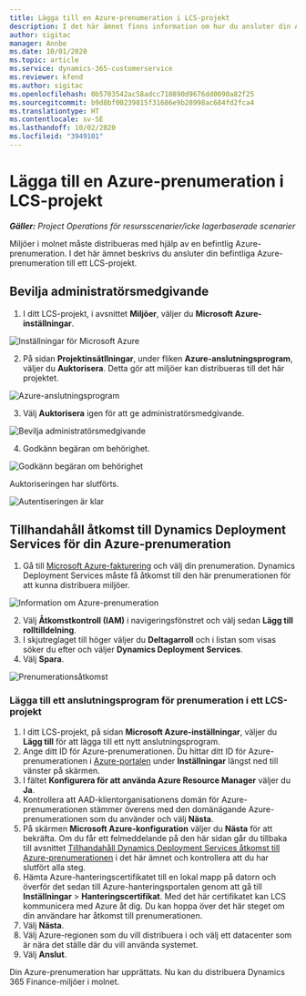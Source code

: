 ```yaml
---
title: Lägga till en Azure-prenumeration i LCS-projekt
description: I det här ämnet finns information om hur du ansluter din Azure-prenumeration till ett LCS-projekt.
author: sigitac
manager: Annbe
ms.date: 10/01/2020
ms.topic: article
ms.service: dynamics-365-customerservice
ms.reviewer: kfend
ms.author: sigitac
ms.openlocfilehash: 0b5703542ac58adcc710890d9676dd0090a82f25
ms.sourcegitcommit: b9d8bf00239815f31686e9b28998ac684fd2fca4
ms.translationtype: HT
ms.contentlocale: sv-SE
ms.lasthandoff: 10/02/2020
ms.locfileid: "3949101"
---
```

# <a name="add-an-azure-subscription-to-lcs-project"></a>Lägga till en Azure-prenumeration i LCS-projekt

_**Gäller:** Project Operations för resursscenarier/icke lagerbaserade scenarier_

Miljöer i molnet måste distribueras med hjälp av en befintlig Azure-prenumeration. I det här ämnet beskrivs du ansluter din befintliga Azure-prenumeration till ett LCS-projekt. 

## <a name="grant-admin-consent"></a>Bevilja administratörsmedgivande

1. I ditt LCS-projekt, i avsnittet **Miljöer**, väljer du **Microsoft Azure-inställningar**.

![Inställningar för Microsoft Azure](./media/1MicrosoftAzureSettings.png)

2. På sidan **Projektinsätllningar**, under fliken **Azure-anslutningsprogram**, väljer du **Auktorisera**. Detta gör att miljöer kan distribueras till det här projektet.

![Azure-anslutningsprogram](./media/2AzureConnectors.png)

3. Välj **Auktorisera** igen för att ge administratörsmedgivande.

![Bevilja administratörsmedgivande](./media/3GrantAdminConsent.png)

4. Godkänn begäran om behörighet.

![Godkänn begäran om behörighet](./media/4AcceptPermissionRequest.png)

Auktoriseringen har slutförts. 

![Autentiseringen är klar](./media/5AuthorizationComplete.png)

## <a name="provide-dynamics-deployment-services-access-to-your-azure-subscription"></a><a name="provide"></a>Tillhandahåll åtkomst till Dynamics Deployment Services för din Azure-prenumeration

1. Gå till [Microsoft Azure-fakturering](https://portal.azure.com/#blade/Microsoft\_Azure\_Billing/SubscriptionsBlade) och välj din prenumeration. Dynamics Deployment Services måste få åtkomst till den här prenumerationen för att kunna distribuera miljöer.

![Information om Azure-prenumeration](./media/6AzureSubscription.png)

2. Välj **Åtkomstkontroll (IAM)** i navigeringsfönstret och välj sedan **Lägg till rolltilldelning**.
3. I skjutreglaget till höger väljer du **Deltagarroll** och i listan som visas söker du efter och väljer **Dynamics Deployment Services**. 
4. Välj **Spara**.

![Prenumerationsåtkomst](./media/7SubscriptionAccess.png)

### <a name="add-a-subscription-connector-to-an-lcs-project"></a>Lägga till ett anslutningsprogram för prenumeration i ett LCS-projekt

1. I ditt LCS-projekt, på sidan **Microsoft Azure-inställningar**, väljer du **Lägg till** för att lägga till ett nytt anslutningsprogram.
2. Ange ditt ID för Azure-prenumerationen. Du hittar ditt ID för Azure-prenumerationen i [Azure-portalen](https://ms.portal.azure.com/) under **Inställningar** längst ned till vänster på skärmen.
3. I fältet **Konfigurera för att använda Azure Resource Manager** väljer du **Ja**.
4. Kontrollera att AAD-klientorganisationens domän för Azure-prenumerationen stämmer överens med den domänägande Azure-prenumerationen som du använder och välj **Nästa**.
5. På skärmen **Microsoft Azure-konfiguration** väljer du **Nästa** för att bekräfta. Om du får ett felmeddelande på den här sidan går du tillbaka till avsnittet [Tillhandahåll Dynamics Deployment Services åtkomst till Azure-prenumerationen](#provide) i det här ämnet och kontrollera att du har slutfört alla steg.
6. Hämta Azure-hanteringscertifikatet till en lokal mapp på datorn och överför det sedan till Azure-hanteringsportalen genom att gå till **Inställningar** > **Hanteringscertifikat**. Med det här certifikatet kan LCS kommunicera med Azure åt dig. Du kan hoppa över det här steget om din användare har åtkomst till prenumerationen.
7. Välj **Nästa**.
8. Välj Azure-regionen som du vill distribuera i och välj ett datacenter som är nära det ställe där du vill använda systemet.
9.  Välj **Anslut**.

Din Azure-prenumeration har upprättats. Nu kan du distribuera Dynamics 365 Finance-miljöer i molnet.


